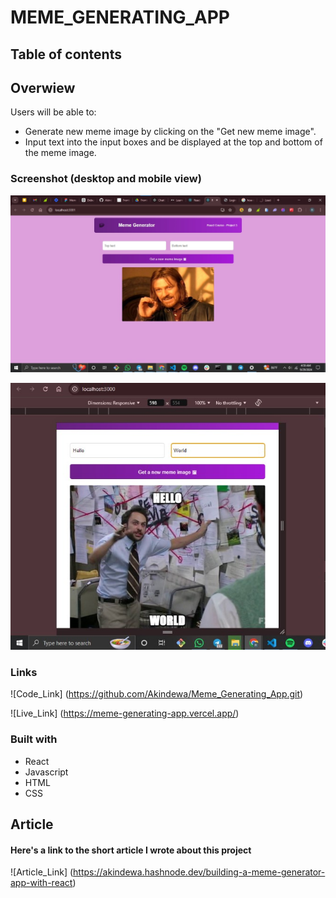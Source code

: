 #  MEME_GENERATING_APP

## Table of contents


  

## Overwiew


Users will be able to:

  - Generate new meme image by clicking on the "Get new meme image".
  - Input text into the input boxes and be displayed at the top and bottom of the meme image.



### Screenshot (desktop and mobile view)

  ![desktop](./public/images/desktop.jpg)

  ![mobile](./public/images/mobile.jpg)




### Links

  ![Code_Link] (https://github.com/Akindewa/Meme_Generating_App.git)
  
  ![Live_Link] (https://meme-generating-app.vercel.app/)



### Built with

  - React
  - Javascript
  - HTML
  - CSS




## Article

#### Here's a link to the short article I wrote about this project
  ![Article_Link] (https://akindewa.hashnode.dev/building-a-meme-generator-app-with-react)